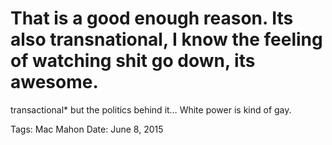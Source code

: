 # That is a good enough reason. Its also transnational, I know the feeling of watching shit go down, its awesome.
transactional*
but the politics behind it…
White power is kind of gay.

Tags: Mac Mahon
Date: June 8, 2015
